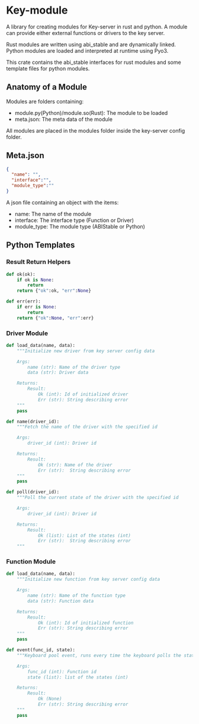 # Key-module

A library for creating modules for Key-server in rust and python. A module can provide either external functions or drivers to the key server.

Rust modules are written using abi_stable and are dynamically linked. Python modules are loaded and interpreted at runtime using Pyo3.

This crate contains the abi_stable interfaces for rust modules and some template files for python modules.

## Anatomy of a Module

Modules are folders containing:
- module.py(Python)/module.so(Rust): The module to be loaded
- meta.json: The meta data of the module

All modules are placed in the modules folder inside the key-server config folder.

## Meta.json
```json
{
  "name": "",
  "interface":"",
  "module_type":""
}
```

A json file containing an object with the items:
- name: The name of the module
- interface: The interface type (Function or Driver)
- module_type: The module type (ABIStable or Python)

## Python Templates

### Result Return Helpers
```python
def ok(ok):
    if ok is None:
        return
    return {"ok":ok, "err":None}

def err(err):
    if err is None:
        return
    return {"ok":None, "err":err}
```
### Driver Module
```python
def load_data(name, data):
    """Initialize new driver from key server config data

    Args:
        name (str): Name of the driver type
        data (str): Driver data

    Returns:
        Result:
            Ok (int): Id of initialized driver
            Err (str): String describing error
    """
    pass

def name(driver_id):
    """Fetch the name of the driver with the specified id

    Args:
        driver_id (int): Driver id

    Returns:
        Result: 
            Ok (str): Name of the driver
            Err (str):  String describing error
    """
    pass

def poll(driver_id):
    """Poll the current state of the driver with the specified id

    Args:
        driver_id (int): Driver id

    Returns:
        Result: 
            Ok (list): List of the states (int)
            Err (str):  String describing error
    """
```

### Function Module
```python
def load_data(name, data):
    """Initialize new function from key server config data

    Args:
        name (str): Name of the function type
        data (str): Function data

    Returns:
        Result:
            Ok (int): Id of initialized function
            Err (str): String describing error
    """
    pass

def event(func_id, state):
    """Keyboard pool event, runs every time the keyboard polls the state associated with the function

    Args:
        func_id (int): Function id
        state (list): list of the states (int)

    Returns:
        Result: 
            Ok (None)
            Err (str): String describing error
    """
    pass
```